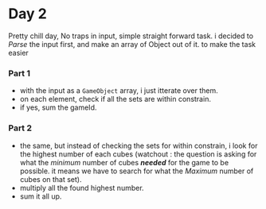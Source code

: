 # Day 2
Pretty chill day, No traps in input, simple straight forward task.
i decided to *Parse* the input first, and make an array of Object out of it. to make the task easier

### Part 1
- with the input as a ```GameObject``` array, i just itterate over them.
- on each element, check if all the sets are within constrain.
- if yes, sum the gameId.

### Part 2
- the same, but instead of checking the sets for within constrain, i look for the highest number of each cubes (watchout : the question is asking for what the *minimum* number of cubes ***needed*** for the game to be possible. it means we have to search for what the *Maximum* number of cubes on that set).
- multiply all the found highest number.
- sum it all up.